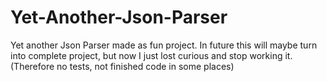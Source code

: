 # Yet-Another-Json-Parser
Yet another Json Parser made as fun project. In future this will maybe turn into complete project, but now I just lost curious and stop working it. (Therefore no tests, not finished code in some places)
